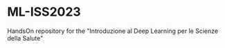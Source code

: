 # ML-ISS2023
HandsOn repository for the "Introduzione al Deep Learning per le Scienze della Salute"
